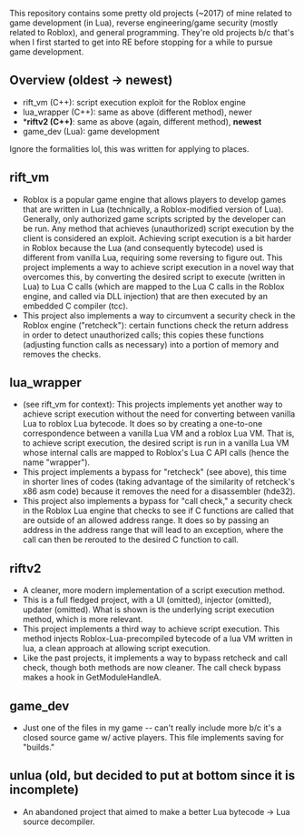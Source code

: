 This repository contains some pretty old projects (~2017) of mine related to game development (in Lua), reverse engineering/game security (mostly related to Roblox), and general programming. They're old projects b/c that's when I first started to get into RE before stopping for a while to pursue game development.

## Overview (oldest -> newest)
- rift_vm (C++): script execution exploit for the Roblox engine
- lua_wrapper (C++): same as above (different method), newer
- \***riftv2 (C++)**: same as above (again, different method), **newest**
- game_dev (Lua): game development

Ignore the formalities lol, this was written for applying to places.

## rift_vm
- Roblox is a popular game engine that allows players to develop games that are written in Lua (technically, a Roblox-modified version of Lua). Generally, only authorized game scripts scripted by the developer can be run. Any method that achieves (unauthorized) script execution by the client is considered an exploit. Achieving script execution is a bit harder in Roblox because the Lua (and consequently bytecode) used is different from vanilla Lua, requiring some reversing to figure out. This project implements a way to achieve script execution in a novel way that overcomes this, by converting the desired script to execute (written in Lua) to Lua C calls (which are mapped to the Lua C calls in the Roblox engine, and called via DLL injection) that are then executed by an embedded C compiler (tcc).
- This project also implements a way to circumvent a security check in the Roblox engine ("retcheck"): certain functions check the return address in order to detect unauthorized calls; this copies these functions (adjusting function calls as necessary) into a portion of memory and removes the checks.

## lua_wrapper
- (see rift_vm for context): This projects implements yet another way to achieve script execution without the need for converting between vanilla Lua to roblox Lua bytecode. It does so by creating a one-to-one correspondence between a vanilla Lua VM and a roblox Lua VM. That is, to achieve script execution, the desired script is run in a vanilla Lua VM whose internal calls are mapped to Roblox's Lua C API calls (hence the name "wrapper").
- This project implements a bypass for "retcheck" (see above), this time in shorter lines of codes (taking advantage of the similarity of retcheck's x86 asm code) because it removes the need for a disassembler (hde32).
- This project also implements a bypass for "call check," a security check in the Roblox Lua engine that checks to see if C functions are called that are outside of an allowed address range. It does so by passing an address in the address range that will lead to an exception, where the call can then be rerouted to the desired C function to call.

## riftv2
- A cleaner, more modern implementation of a script execution method.
- This is a full fledged project, with a UI (omitted), injector (omitted), updater (omitted). What is shown is the underlying script execution method, which is more relevant.
- This project implements a third way to achieve script execution. This method injects Roblox-Lua-precompiled bytecode of a lua VM written in lua, a clean approach at allowing script execution.
- Like the past projects, it implements a way to bypass retcheck and call check, though both methods are now cleaner. The call check bypass makes a hook in GetModuleHandleA.

## game_dev
- Just one of the files in my game -- can't really include more b/c it's a closed source game w/ active players. This file implements saving for "builds."

## unlua (old, but decided to put at bottom since it is incomplete)
- An abandoned project that aimed to make a better Lua bytecode -> Lua source decompiler.